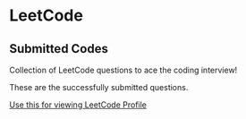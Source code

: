 # LeetCode
## Submitted Codes
Collection of LeetCode questions to ace the coding interview! 

These are the successfully submitted questions.


[Use this for viewing LeetCode Profile ](https://leetcode.com/Kashyap-Harsh/)
